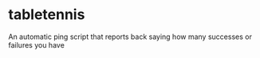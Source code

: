 # tabletennis
An automatic ping script that reports back saying how many successes or failures you have
